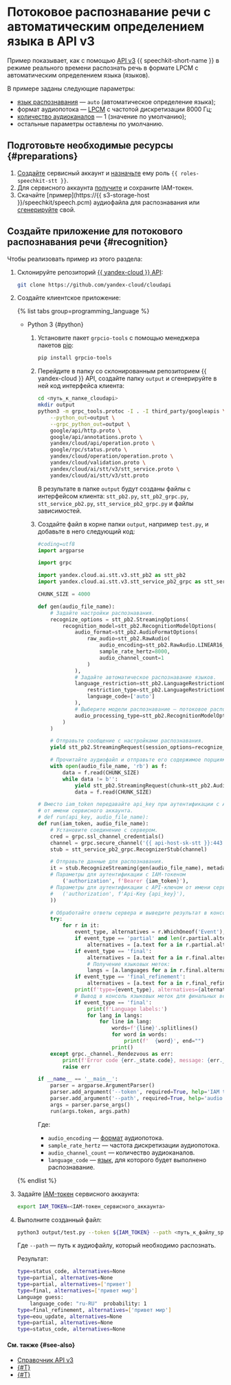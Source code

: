 # Потоковое распознавание речи с автоматическим определением языка в API v3

Пример показывает, как с помощью [API v3](../../stt-v3/api-ref/grpc/) {{ speechkit-short-name }} в режиме реального времени распознать речь в формате LPCM с автоматическим определением языка (языков).

В примере заданы следующие параметры:

* [язык распознавания](../models#languages) — `auto` (автоматическое определение языка);
* формат аудиопотока — [LPCM](../../formats.md#LPCM) с частотой дискретизации 8000 Гц;
* [количество аудиоканалов](../../stt-v3/api-ref/grpc/AsyncRecognizer/recognizeFile#speechkit.stt.v3.RawAudio) — 1 (значение по умолчанию);
* остальные параметры оставлены по умолчанию.

## Подготовьте необходимые ресурсы {#preparations}

1. [Создайте](../../../iam/operations/sa/create.md) сервисный аккаунт и [назначьте](../../../iam/operations/sa/assign-role-for-sa.md) ему роль `{{ roles-speechkit-stt }}`.
1. Для сервисного аккаунта [получите](../../../iam/operations/iam-token/create-for-sa.md#via-cli) и сохраните IAM-токен.
1. Скачайте [пример](https://{{ s3-storage-host }}/speechkit/speech.pcm) аудиофайла для распознавания или [сгенерируйте](../../tts/api/tts-examples-v3.md) свой.

## Создайте приложение для потокового распознавания речи {#recognition}

Чтобы реализовать пример из этого раздела:

1. Склонируйте репозиторий [{{ yandex-cloud }} API](https://github.com/yandex-cloud/cloudapi):

    ```bash
    git clone https://github.com/yandex-cloud/cloudapi
    ```

1. Создайте клиентское приложение:

    {% list tabs group=programming_language %}

    - Python 3 {#python}

        1. Установите пакет `grpcio-tools` с помощью менеджера пакетов [pip](https://pip.pypa.io/en/stable/):

            ```bash
            pip install grpcio-tools
            ```

        1. Перейдите в папку со склонированным репозиторием {{ yandex-cloud }} API, создайте папку `output` и сгенерируйте в ней код интерфейса клиента:

            ```bash
            cd <путь_к_папке_cloudapi>
            mkdir output
            python3 -m grpc_tools.protoc -I . -I third_party/googleapis \
                --python_out=output \
                --grpc_python_out=output \
                google/api/http.proto \
                google/api/annotations.proto \
                yandex/cloud/api/operation.proto \
                google/rpc/status.proto \
                yandex/cloud/operation/operation.proto \
                yandex/cloud/validation.proto \
                yandex/cloud/ai/stt/v3/stt_service.proto \
                yandex/cloud/ai/stt/v3/stt.proto
            ```

            В результате в папке `output` будут созданы файлы с интерфейсом клиента: `stt_pb2.py`, `stt_pb2_grpc.py`, `stt_service_pb2.py`, `stt_service_pb2_grpc.py` и файлы зависимостей.

        1. Создайте файл в корне папки `output`, например `test.py`, и добавьте в него следующий код:

            ```python
            #coding=utf8
            import argparse

            import grpc

            import yandex.cloud.ai.stt.v3.stt_pb2 as stt_pb2
            import yandex.cloud.ai.stt.v3.stt_service_pb2_grpc as stt_service_pb2_grpc

            CHUNK_SIZE = 4000

            def gen(audio_file_name):
                # Задайте настройки распознавания.
                recognize_options = stt_pb2.StreamingOptions(
                    recognition_model=stt_pb2.RecognitionModelOptions(
                        audio_format=stt_pb2.AudioFormatOptions(
                            raw_audio=stt_pb2.RawAudio(
                                audio_encoding=stt_pb2.RawAudio.LINEAR16_PCM,
                                sample_rate_hertz=8000,
                                audio_channel_count=1
                            )
                        ),
                        # Задайте автоматическое распознавание языков.
                        language_restriction=stt_pb2.LanguageRestrictionOptions(
                            restriction_type=stt_pb2.LanguageRestrictionOptions.WHITELIST,
                            language_code=['auto']
                        ),
                        # Выберите модели распознавание — потоковое распознавание.
                        audio_processing_type=stt_pb2.RecognitionModelOptions.REAL_TIME
                    )
                )

                # Отправьте сообщение с настройками распознавания.
                yield stt_pb2.StreamingRequest(session_options=recognize_options)

                # Прочитайте аудиофайл и отправьте его содержимое порциями.
                with open(audio_file_name, 'rb') as f:
                    data = f.read(CHUNK_SIZE)
                    while data != b'':
                        yield stt_pb2.StreamingRequest(chunk=stt_pb2.AudioChunk(data=data))
                        data = f.read(CHUNK_SIZE)

            # Вместо iam_token передавайте api_key при аутентификации с API-ключом
            # от имени сервисного аккаунта.
            # def run(api_key, audio_file_name):
            def run(iam_token, audio_file_name):
                # Установите соединение с сервером.
                cred = grpc.ssl_channel_credentials()
                channel = grpc.secure_channel('{{ api-host-sk-stt }}:443', cred)
                stub = stt_service_pb2_grpc.RecognizerStub(channel)

                # Отправьте данные для распознавания.
                it = stub.RecognizeStreaming(gen(audio_file_name), metadata=(
                # Параметры для аутентификации с IAM-токеном
                    ('authorization', f'Bearer {iam_token}'),
                # Параметры для аутентификации с API-ключом от имени сервисного аккаунта
                #   ('authorization', f'Api-Key {api_key}'),
                ))

                # Обработайте ответы сервера и выведите результат в консоль.
                try:
                    for r in it:
                        event_type, alternatives = r.WhichOneof('Event'), None
                        if event_type == 'partial' and len(r.partial.alternatives) > 0:
                            alternatives = [a.text for a in r.partial.alternatives]
                        if event_type == 'final':
                            alternatives = [a.text for a in r.final.alternatives]
                            # Получение языковых меток:
                            langs = [a.languages for a in r.final.alternatives]
                        if event_type == 'final_refinement':
                            alternatives = [a.text for a in r.final_refinement.normalized_text.alternatives]
                        print(f'type={event_type}, alternatives={alternatives}')
                        # Вывод в консоль языковых меток для финальных версий:
                        if event_type == 'final':
                            print(f'Language labels:')
                            for lang in langs:
                                for line in lang:
                                    words=f'{line}'.splitlines()
                                    for word in words:
                                        print(f'  {word}', end="")
                                    print()
                except grpc._channel._Rendezvous as err:
                    print(f'Error code {err._state.code}, message: {err._state.details}')
                    raise err

            if __name__ == '__main__':
                parser = argparse.ArgumentParser()
                parser.add_argument('--token', required=True, help='IAM token or API key')
                parser.add_argument('--path', required=True, help='audio file path')
                args = parser.parse_args()
                run(args.token, args.path)
            ```

            Где:

            * `audio_encoding` — [формат](../../formats.md) аудиопотока.
            * `sample_rate_hertz` — частота дискретизации аудиопотока.
            * `audio_channel_count` — количество аудиоканалов.
            * `language_code` — [язык](../index.md#langs), для которого будет выполнено распознавание.

    {% endlist %}

1. Задайте [IAM-токен](../../../iam/concepts/authorization/iam-token.md) сервисного аккаунта:

    ```bash
    export IAM_TOKEN=<IAM-токен_сервисного_аккаунта>
    ```

1. Выполните созданный файл:

    ```bash
    python3 output/test.py --token ${IAM_TOKEN} --path <путь_к_файлу_speech.pcm>
    ```

    Где `--path` — путь к аудиофайлу, который необходимо распознать.

    Результат:

    ```bash
    type=status_code, alternatives=None
    type=partial, alternatives=None
    type=partial, alternatives=['привет']
    type=final, alternatives=['привет мир']
    Language guess:
        language_code: "ru-RU"  probability: 1
    type=final_refinement, alternatives=['привет мир']
    type=eou_update, alternatives=None
    type=partial, alternatives=None
    type=status_code, alternatives=None
    ```

#### См. также {#see-also}

* [Справочник API v3](../../stt-v3/api-ref/grpc/)
* [{#T}](../../concepts/auth.md)
* [{#T}](../models.md)